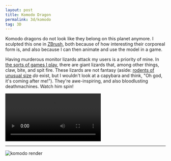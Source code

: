 ```yaml
---
layout: post
title: Komodo Dragon
permalink: 3d/komodo
tag: 3D
---
```


Komodo dragons do not look like they belong on this planet anymore. I sculpted this one in [ZBrush][zbrush], both because of how interesting their corporeal form is, and also because I can then animate and use the model in a game.

Having murderous monitor lizards attack my users is a priority of mine. In [the sorts of games I play][spiderweb], there are giant lizards that, among other things, claw, bite, and spit fire. These lizards are not fantasy (aside: [rodents of unusual size][rous] _do_ exist, but I wouldn't look at a capybara and think, "Oh god, it's coming after me!"). They're awe-inspiring, and also bloodlusting deathmachines. Watch him spin!

<video controls autoplay loop>
  <source src="/rsrc/3d/komodo/spinning-lizard.mp4" type="video/mp4">
</video>

---

![komodo render](/rsrc/3d/komodo/render_v1.6.0.png)

[spiderweb]: http://www.spiderwebsoftware.com
[rous]: http://en.wikipedia.org/wiki/Capybara
[zbrush]: http://pixologic.com/